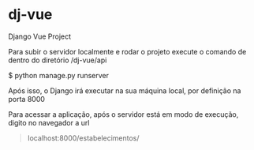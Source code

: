 # dj-vue
Django Vue Project

Para subir o servidor localmente e rodar o projeto execute o comando de dentro do diretório /dj-vue/api

$ python manage.py runserver

Após isso, o Django irá executar na sua máquina local, por definição na porta 8000

Para acessar a aplicação, após o servidor está em modo de execução, digito no navegador a url

> localhost:8000/estabelecimentos/
